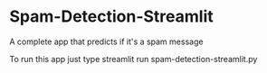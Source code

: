 # Spam-Detection-Streamlit
A complete app that predicts if it's a spam message


To run this app just type streamlit run spam-detection-streamlit.py
